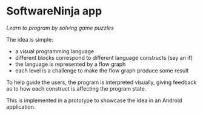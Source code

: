 SoftwareNinja app
============

*Learn to program by solving game puzzles*

The idea is simple:
 * a visual programming language
 * different blocks correspond to different language constructs (say an if)
 * the language is represented by a flow graph
 * each level is a challenge to make the flow graph produce some result

To help guide the users, the program is interpreted visually, giving feedback as to how each construct is affecting the program state.

This is implemented in a prototype to showcase the idea in an Android application.
